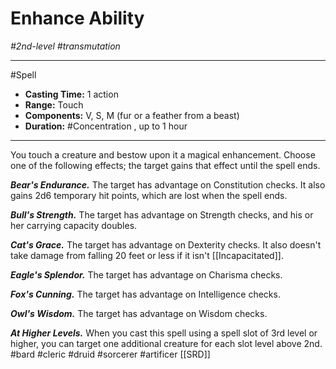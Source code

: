 # Enhance Ability
*#2nd-level #transmutation*
___ 
#Spell
- **Casting Time:** 1 action
- **Range:** Touch
- **Components:** V, S, M (fur or a feather from a beast)
- **Duration:** #Concentration , up to 1 hour
---
You touch a creature and bestow upon it a magical enhancement. Choose one of the following effects; the target gains that effect until the spell ends.

***Bear's Endurance.*** The target has advantage on Constitution checks. It also gains 2d6 temporary hit points, which are lost when the spell ends.

***Bull's Strength.*** The target has advantage on Strength checks, and his or her carrying capacity doubles.

***Cat's Grace.*** The target has advantage on Dexterity checks. It also doesn't take damage from falling 20 feet or less if it isn't [[Incapacitated]].

***Eagle's Splendor.*** The target has advantage on Charisma checks.

***Fox's Cunning.*** The target has advantage on Intelligence checks.

***Owl's Wisdom.*** The target has advantage on Wisdom checks.

***At Higher Levels.*** When you cast this spell using a spell slot of 3rd level or higher, you can target one additional creature for each slot level above 2nd.
#bard
#cleric
#druid
#sorcerer
#artificer
[[SRD]]